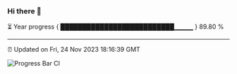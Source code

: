 ### Hi there 👋

⏳ Year progress { ██████████████████████████▁▁▁▁ } 89.80 %

---

⏰ Updated on Fri, 24 Nov 2023 18:16:39 GMT

![Progress Bar CI](https://github.com/liununu/liununu/workflows/Progress%20Bar%20CI/badge.svg)
